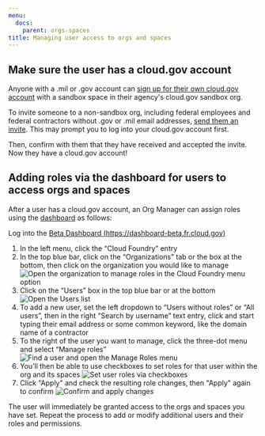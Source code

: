 ```yaml
---
menu:
  docs:
    parent: orgs-spaces
title: Managing user access to orgs and spaces
---
```


## Make sure the user has a cloud.gov account

Anyone with a .mil or .gov account can [sign up for their own cloud.gov account](https://cloud.gov/signup/) with a sandbox space in their agency's cloud.gov sandbox org.

To invite someone to a non-sandbox org, including federal employees and federal contractors without .gov or .mil email addresses, [send them an invite](https://account.fr.cloud.gov/invite). This may prompt you to log into your cloud.gov account first.

Then, confirm with them that they have received and accepted the invite. Now they have a cloud.gov account!

## Adding roles via the dashboard for users to access orgs and spaces

After a user has a cloud.gov account, an Org Manager can assign roles using the [dashboard](https://dashboard-beta.fr.cloud.gov/) as follows:

Log into the [Beta Dashboard (https://dashboard-beta.fr.cloud.gov)](https://dashboard-beta.fr.cloud.gov)

1. In the left menu, click the “Cloud Foundry” entry
1. In the top blue bar, click on the “Organizations” tab or the box at the bottom, then click on the organization you would like to manage
![Open the organization to manage roles in the Cloud Foundry menu option](/img/roles-1-open-orgs-list.png)
1. Click on the “Users” box in the top blue bar or at the bottom
![Open the Users list](/img/roles-2-open-users-list.png)
1. To add a new user, set the left dropdown to “Users without roles” or “All users”, then in the right “Search by username” text entry, click and start typing their email address or some common keyword, like the domain name of a contractor
1. To the right of the user you want to manage, click the three-dot menu and select “Manage roles”
![Find a user and open the Manage Roles menu](/img/roles-3-open-manage-menu.png)
1. You’ll then be able to use checkboxes to set roles for that user within the org and its spaces
![Set user roles via checkboxes](/img/roles-4-select-role-changes.png)
1. Click "Apply" and check the resulting role changes, then "Apply" again to confirm
![Confirm and apply changes](/img/roles-5-apply-role-changes.png)

The user will immediately be granted access to the orgs and spaces you have set. Repeat the process to add or modify additional users and their roles and permissions.
